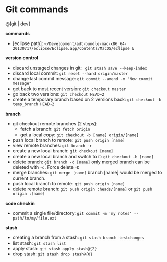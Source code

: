 Git commands
===========


@[git | dev]

**commands**
- [eclipse path]: `~/Development/adt-bundle-mac-x86_64-20130717/eclipse/Eclipse.app/Contents/MacOS/eclipse &`

**version control**
- discard unstaged changes in git: ` git stash save --keep-index` 
- discard local commit: `git reset --hard origin/master`
- change last commit message: `git commit --amend -m "New commit message"`
- get back to most recent version: `git checkout master`
- go back two versions: `git checkout HEAD~2`
- create a temporary branch based on 2 versions back: `git checkout -b temp_branch HEAD~2`

**branch**
- git checkout remote branches (2 steps):
    - fetch a branch: `git fetch origin`
    - get a local copy: `git checkout -b [name] origin/[name]`
- push local branch to remote: `git push origin [name]`
- view remote branches: `git branch -r`
- create a new local branch: `git checkout [name]`
- create a new local branch and switch to it: `git checkout -b [name]`
- delete branch: `git branch -d [name]` only merged branch can be deleted with `-d`. Force delete `-D`
- merge branches: `git merge [name]`  branch [name] would be merged to current branch.
- push local branch to remote: `git push origin [name]`
- delete remote branch: `git push origin :heads/[name]` or `git push origin :[name]`

**code checkin**
- commit a single file/directory: `git commit -m 'my notes' -- path/to/my/file.ext`

**stash**
- creating a branch from a stash: `git stash branch testchanges`
- list stash: `git stash list`
- apply stash: `git stash apply stash@{2}`
- drop stash: `git stash drop stash@{0}`
